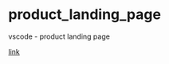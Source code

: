 # product_landing_page
vscode - product landing page

[link](https://a-sep.github.io/Product_landing_page/)
